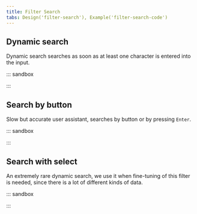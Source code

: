 ```yaml
---
title: Filter Search
tabs: Design('filter-search'), Example('filter-search-code')
---
```


## Dynamic search

Dynamic search searches as soon as at least one character is entered into the input.

::: sandbox

<script lang="tsx">
  export Demo from './examples/dynamic_search.tsx';
</script>

:::

## Search by button

Slow but accurate user assistant, searches by button or by pressing `Enter`.

::: sandbox

<script lang="tsx">
import React from 'react';
import Input from '@semcore/ui/input';
import CloseM from '@semcore/ui/icon/Close/m';
import Search from '@semcore/ui/icon/Search/m';
import Button from '@semcore/ui/button';
import NeighborLocation from '@semcore/ui/neighbor-location';
import { Text } from '@semcore/ui/typography';
import { Flex, Box } from '@semcore/ui/flex-box';

const Demo = () => {
  const [value, setValue] = React.useState('');

  const handleChange = React.useCallback(
    (v) => {
      setValue(v);
    },
    [value],
  );

  const handleClick = React.useCallback(() => {
    setValue('');
  }, ['']);

  return (
    <Flex direction='column'>
      <Text tag='label' size={200} htmlFor='search-by-button-filter-by-keyword'>
        Filter by keyword
      </Text>
      <Box mt={2}>
        <NeighborLocation>
          <Input w={200}>
            <Input.Value
              value={value}
              onChange={handleChange}
              id='search-by-button-filter-by-keyword'
              placeholder='Enter keyword here'
            />
            {value && (
              <Input.Addon
                tag={CloseM}
                interactive
                onClick={handleClick}
                aria-label='Clear filter'
              />
            )}
          </Input>
          <Button aria-label='Search'>
            <Button.Addon>
              <Search />
            </Button.Addon>
          </Button>
        </NeighborLocation>
      </Box>
    </Flex>
  );
};


</script>

:::

## Search with select

An extremely rare dynamic search, we use it when fine-tuning of this filter is needed, since there is a lot of different kinds of data.

::: sandbox

<script lang="tsx">
import React from 'react';
import Input from '@semcore/ui/input';
import CloseM from '@semcore/ui/icon/Close/m';
import Search from '@semcore/ui/icon/Search/m';
import Button from '@semcore/ui/button';
import NeighborLocation from '@semcore/ui/neighbor-location';
import Select from '@semcore/ui/select';
import { Text } from '@semcore/ui/typography';
import { Flex, Box } from '@semcore/ui/flex-box';

const selectOptions = ['Option 1', 'Option 2'];

const Demo = () => {
  const [value, setValue] = React.useState('');

  const options = selectOptions.map((option) => ({
    value: option,
    children: option,
  }));

  const handleChange = React.useCallback(
    (v) => {
      setValue(v);
    },
    [value],
  );

  const handleClick = React.useCallback(() => {
    setValue('');
  }, ['']);

  return (
    <Flex direction='column'>
      <Text tag='label' size={200} htmlFor='search-with-select-filter-by-keyword'>
        Filter by keyword
      </Text>
      <Box mt={2}>
        <NeighborLocation>
          <Select placeholder='Everywhere' options={options} />
          <Input w={200}>
            <Input.Value
              ml={2}
              value={value}
              onChange={handleChange}
              id='search-with-select-filter-by-keyword'
              placeholder='Enter keyword here'
            />
            {value && (
              <Input.Addon
                tag={CloseM}
                interactive
                onClick={handleClick}
                aria-label='Clear filter'
              />
            )}
          </Input>
          <Button aria-label='Search'>
            <Button.Addon>
              <Search />
            </Button.Addon>
          </Button>
        </NeighborLocation>
      </Box>
    </Flex>
  );
};


</script>

:::
